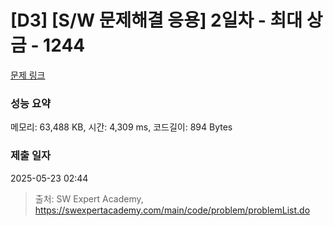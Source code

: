 # [D3] [S/W 문제해결 응용] 2일차 - 최대 상금 - 1244 

[문제 링크](https://swexpertacademy.com/main/code/problem/problemDetail.do?contestProbId=AV15Khn6AN0CFAYD) 

### 성능 요약

메모리: 63,488 KB, 시간: 4,309 ms, 코드길이: 894 Bytes

### 제출 일자

2025-05-23 02:44



> 출처: SW Expert Academy, https://swexpertacademy.com/main/code/problem/problemList.do